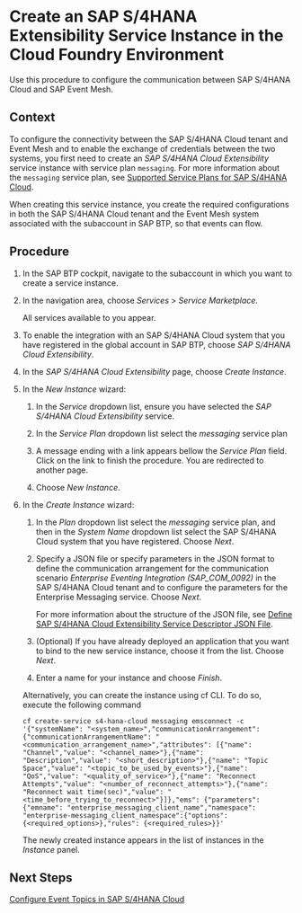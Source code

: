 <!-- loio531a90945a854f60838429dbe1d8bdf5 -->

# Create an SAP S/4HANA Extensibility Service Instance in the Cloud Foundry Environment

Use this procedure to configure the communication between SAP S/4HANA Cloud and SAP Event Mesh.



## Context

To configure the connectivity between the SAP S/4HANA Cloud tenant and Event Mesh and to enable the exchange of credentials between the two systems, you first need to create an *SAP S/4HANA Cloud Extensibility* service instance with service plan `messaging`. For more information about the `messaging` service plan, see [Supported Service Plans for SAP S/4HANA Cloud](supported-service-plans-for-sap-s-4hana-cloud-925c00a.md).

When creating this service instance, you create the required configurations in both the SAP S/4HANA Cloud tenant and the Event Mesh system associated with the subaccount in SAP BTP, so that events can flow.



<a name="loio531a90945a854f60838429dbe1d8bdf5__steps_nqw_ngm_lhb"/>

## Procedure

1.  In the SAP BTP cockpit, navigate to the subaccount in which you want to create a service instance.

2.  In the navigation area, choose *Services* \> *Service Marketplace*.

    All services available to you appear.

3.  To enable the integration with an SAP S/4HANA Cloud system that you have registered in the global account in SAP BTP, choose *SAP S/4HANA Cloud Extensibility*.

4.  In the *SAP S/4HANA Cloud Extensibility* page, choose *Create Instance*.

5.  In the *New Instance* wizard:

    1.  In the *Service* dropdown list, ensure you have selected the *SAP S/4HANA Cloud Extensibility* service.

    2.  In the *Service Plan* dropdown list select the *messaging* service plan

    3.  A message ending with a link appears bellow the *Service Plan* field. Click on the link to finish the procedure. You are redirected to another page.

    4.  Choose *New Instance*.


6.  In the *Create Instance* wizard:

    1.  In the *Plan* dropdown list select the *messaging* service plan, and then in the *System Name* dropdown list select the SAP S/4HANA Cloud system that you have registered. Choose *Next*.

    2.  Specify a JSON file or specify parameters in the JSON format to define the communication arrangement for the communication scenario *Enterprise Eventing Integration \(SAP\_COM\_0092\)* in the SAP S/4HANA Cloud tenant and to configure the parameters for the Enterprise Messaging service. Choose *Next*.

        For more information about the structure of the JSON file, see [Define SAP S/4HANA Cloud Extensibility Service Descriptor JSON File](define-sap-s-4hana-cloud-extensibility-service-descriptor-json-file-2d50d91.md).

    3.  \(Optional\) If you have already deployed an application that you want to bind to the new service instance, choose it from the list. Choose *Next*.

    4.  Enter a name for your instance and choose *Finish*.


    Alternatively, you can create the instance using cf CLI. To do so, execute the following command

    ```nocode
    cf create-service s4-hana-cloud messaging emsconnect -c '{"systemName": "<system_name>","communicationArrangement": {"communicationArrangementName": "<communication_arrangement_name>","attributes": [{"name": "Channel","value": "<channel_name>"},{"name": "Description","value": "<short_description>"},{"name": "Topic Space","value": "<topic_to_be_used_by_events>"},{"name": "QoS","value": "<quality_of_service>"},{"name": "Reconnect Attempts","value": "<number_of_reconnect_attempts>"},{"name": "Reconnect wait time(sec)","value": "<time_before_trying_to_reconnect>"}]},"ems": {"parameters": {"emname": "enterprise_messaging_client_name","namespace": "enterprise-messaging_client_namespace":{"options": {<required_options>},"rules": {<required_rules>}}'
    ```

    The newly created instance appears in the list of instances in the *Instance* panel.




<a name="loio531a90945a854f60838429dbe1d8bdf5__postreq_jjk_j3h_vhb"/>

## Next Steps

[Configure Event Topics in SAP S/4HANA Cloud](configure-event-topics-in-sap-s-4hana-cloud-f5bbc57.md)

